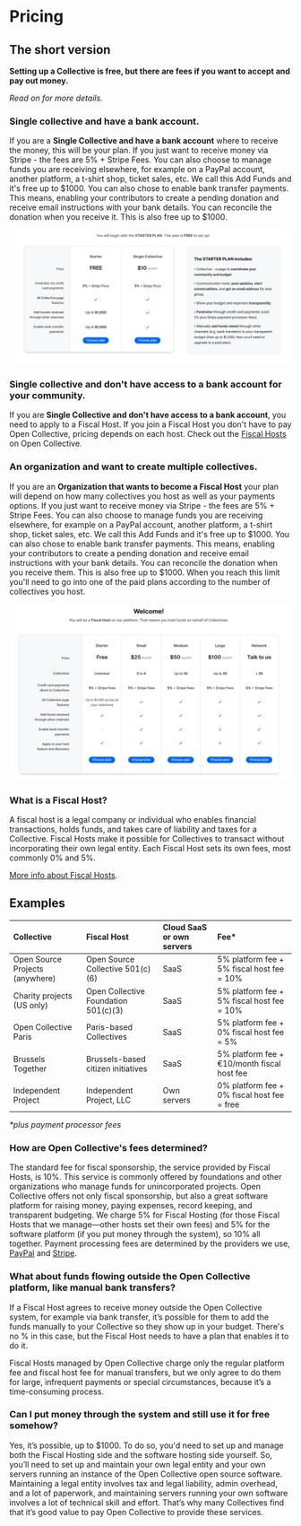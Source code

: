 # Pricing

## The short version

**Setting up a Collective is free, but there are fees if you want to accept and pay out money.**

_Read on for more details._

### Single collective and have a bank account.

If you are a **Single Collective and have a bank account** where to receive the money, this will be your plan. If you just want to receive money via Stripe - the fees are 5% + Stripe Fees. You can also choose to manage funds you are receiving elsewhere, for example on a PayPal account, another platform, a t-shirt shop, ticket sales, etc. We call this Add Funds and it's free up to $1000. You can also chose to enable bank transfer payments. This means, enabling your contributors to create a pending donation and receive email instructions with your bank details. You can reconcile the donation when you receive it. This is also free up to $1000. 

![Starter Plan for Single Collectives.](../.gitbook/assets/screen-shot-2020-01-15-at-12.25.57-pm.png)

### Single collective and don't have access to a bank account for your community.

If you are **Single Collective and don't have access to a bank account**, you need to apply to a Fiscal Host. If you join a Fiscal Host you don't have to pay Open Collective, pricing depends on each host. Check out the [Fiscal Hosts](https://opencollective.com/hosts) on Open Collective.

### An organization and want to create multiple collectives.

If you are an **Organization that wants to become a Fiscal Host** your plan will depend on how many collectives you host as well as your payments options. If you just want to receive money via Stripe - the fees are 5% + Stripe Fees. You can also choose to manage funds you are receiving elsewhere, for example on a PayPal account, another platform, a t-shirt shop, ticket sales, etc. We call this Add Funds and it's free up to $1000. You can also chose to enable bank transfer payments. This means, enabling your contributors to create a pending donation and receive email instructions with your bank details. You can reconcile the donation when you receive them. This is also free up to $1000. When you reach this limit you'll need to go into one of the paid plans according to the number of collectives you host. 

![Plans for Fiscal Hosts](../.gitbook/assets/screen-shot-2020-01-15-at-12.41.38-pm.png)

### What is a Fiscal Host?

A fiscal host is a legal company or individual who enables financial transactions, holds funds, and takes care of liability and taxes for a Collective. Fiscal Hosts make it possible for Collectives to transact without incorporating their own legal entity. Each Fiscal Host sets its own fees, most commonly 0% and 5%.

[More info about Fiscal Hosts](../fiscal-hosts/fiscal-hosts.md).

## Examples <a id="docs-internal-guid-bbc579cc-7fff-c7e7-cc88-4b3cac120c2c"></a>

| Collective | Fiscal Host | Cloud SaaS or own servers | Fee\* |
| :--- | :--- | :--- | :--- |
| Open Source Projects \(anywhere\) | Open Source Collective 501\(c\)\(6\) | SaaS | 5% platform fee + 5% fiscal host fee = 10% |
| Charity projects \(US only\) | Open Collective Foundation 501\(c\)\(3\) | SaaS | 5% platform fee + 5% fiscal host fee = 10% |
| Open Collective Paris | Paris-based Collectives | SaaS | 5% platform fee + 0% fiscal host fee = 5% |
| Brussels Together | Brussels-based citizen initiatives | SaaS | 5% platform fee + €10/month fiscal host fee |
| Independent Project | Independent Project, LLC | Own servers | 0% platform fee + 0% fiscal host fee = free |

_\*plus payment processor fees_

### How are Open Collective's fees determined?

The standard fee for fiscal sponsorship, the service provided by Fiscal Hosts, is 10%. This service is commonly offered by foundations and other organizations who manage funds for unincorporated projects. Open Collective offers not only fiscal sponsorship, but also a great software platform for raising money, paying expenses, record keeping, and transparent budgeting. We charge 5% for Fiscal Hosting \(for those Fiscal Hosts that we manage—other hosts set their own fees\) and 5% for the software platform \(if you put money through the system\), so 10% all together. Payment processing fees are determined by the providers we use, [PayPal](https://www.paypal.com/us/webapps/mpp/paypal-fees) and [Stripe](https://stripe.com/pricing).

### What about funds flowing outside the Open Collective platform, like manual bank transfers?

If a Fiscal Host agrees to receive money outside the Open Collective system, for example via bank transfer, it’s possible for them to add the funds manually to your Collective so they show up in your budget. There's no % in this case, but the Fiscal Host needs to have a plan that enables it to do it.

Fiscal Hosts managed by Open Collective charge only the regular platform fee and fiscal host fee for manual transfers, but we only agree to do them for large, infrequent payments or special circumstances, because it’s a time-consuming process.

### Can I put money through the system and still use it for free somehow?

Yes, it’s possible, up to $1000. To do so, you'd need to set up and manage both the Fiscal Hosting side and the software hosting side yourself. So, you’ll need to set up and maintain your own legal entity and your own servers running an instance of the Open Collective open source software. Maintaining a legal entity involves tax and legal liability, admin overhead, and a lot of paperwork, and maintaining servers running your own software involves a lot of technical skill and effort. That’s why many Collectives find that it’s good value to pay Open Collective to provide these services.

